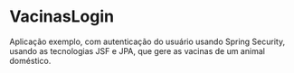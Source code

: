 # VacinasLogin

Aplicação exemplo, com autenticação do usuário usando Spring Security, usando as tecnologias JSF e JPA, que gere as vacinas de um animal doméstico.
